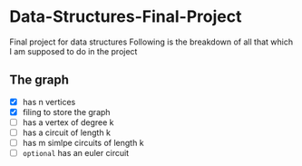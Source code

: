 # Data-Structures-Final-Project
Final project for data structures 
Following is the breakdown of all that which I am supposed to do in the project
## The graph 
- [x] has n vertices
- [x] filing to store the graph
- [ ] has a vertex of degree k
- [ ] has a circuit of length k
- [ ] has m simlpe circuits of length k
- [ ] `optional` has an euler circuit